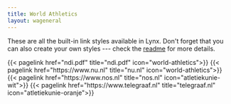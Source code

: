 ```yaml
---
title: World Athletics
layout: wageneral
---
```


These are all the built-in link styles available in Lynx. Don't forget that you can also create your own styles --- check the [readme](https://github.com/jpanther/lynx/blob/stable/README.md) for more details.
<br>

</section>

<section class="flex flex-col flex-wrap min-w-full mt-4 sm:min-w-0">
{{< pagelink href="ndi.pdf" title="ndi.pdf" icon="world-athletics">}}
{{< pagelink href="https://www.nu.nl" title="nu.nl" icon="world-athletics">}}
{{< pagelink href="https://www.nos.nl" title="nos.nl" icon="atletiekunie-wit">}}
{{< pagelink href="https://www.telegraaf.nl" title="telegraaf.nl" icon="atletiekunie-oranje">}}